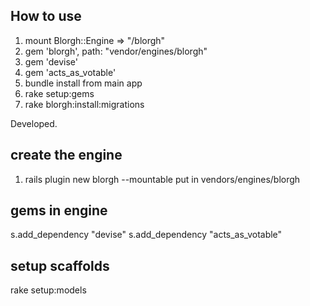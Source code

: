 How to use
-----------------
1. mount Blorgh::Engine => "/blorgh"
2. gem 'blorgh', path: "vendor/engines/blorgh"
3. gem 'devise'
4. gem 'acts_as_votable'
5. bundle install from main app
6. rake setup:gems
7. rake blorgh:install:migrations






Developed.

create the engine
-------------------
1. rails plugin new blorgh --mountable
put in vendors/engines/blorgh


gems in engine
------------
s.add_dependency "devise"
s.add_dependency "acts_as_votable"


setup scaffolds
------------
rake setup:models





